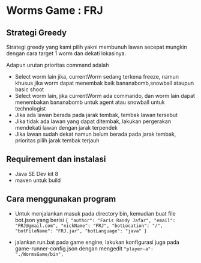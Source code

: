 # Worms Game : FRJ

## Strategi Greedy

Strategi greedy yang kami pilih yakni membunuh lawan secepat mungkin dengan cara target 1 worm dan dekati lokasinya.

Adapun urutan prioritas command adalah 
- Select worm lain jika, currentWorm sedang terkena freeze, namun khusus jika worm dapat menembak baik bananabomb,snowball ataupun basic shoot
- Select worm lain, jika currentWorm ada commando, dan worm lain dapat menembakan bananabomb untuk agent atau snowball untuk technologist
- Jika ada lawan berada pada jarak tembak, tembak lawan tersebut
- Jika tidak ada lawan yang dapat ditembak, lakukan pergerakan mendekati lawan dengan jarak terpendek
- Jika lawan sudah dekat namun belum berada pada jarak tembak, prioritas pilih jarak tembak terjauh

## Requirement dan instalasi

- Java SE Dev kit 8
- maven untuk build

## Cara menggunakan program

- Untuk menjalankan masuk pada directory bin, kemudian buat file bot.json yang berisi
`{
	"author": "Faris Randy Jafar",
	"email": "FRJ@gmail.com",
	"nickName": "FRJ",
	"botLocation": "/",
	"botFileName": "FRJ.jar",
	"botLanguage": "java"
}`

- jalankan run.bat pada game engine, lakukan konfigurasi juga pada game-runner-config.json
dengan mengedit `"player-a": "./WormsGame/bin",`